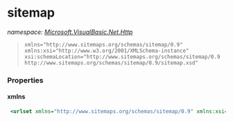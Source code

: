 ﻿# sitemap
_namespace: [Microsoft.VisualBasic.Net.Http](./index.md)_



> 
>  ```
>  xmlns="http://www.sitemaps.org/schemas/sitemap/0.9" xmlns:xsi="http://www.w3.org/2001/XMLSchema-instance"  xsi:schemaLocation="http://www.sitemaps.org/schemas/sitemap/0.9 http://www.sitemaps.org/schemas/sitemap/0.9/sitemap.xsd"
>  ```
>  



### Properties

#### xmlns
```xml
 <urlset xmlns="http://www.sitemaps.org/schemas/sitemap/0.9" xmlns:xsi="http://www.w3.org/2001/XMLSchema-instance" xsi:schemaLocation="http://www.sitemaps.org/schemas/sitemap/0.9 http://www.sitemaps.org/schemas/sitemap/0.9/sitemap.xsd">
 ```
